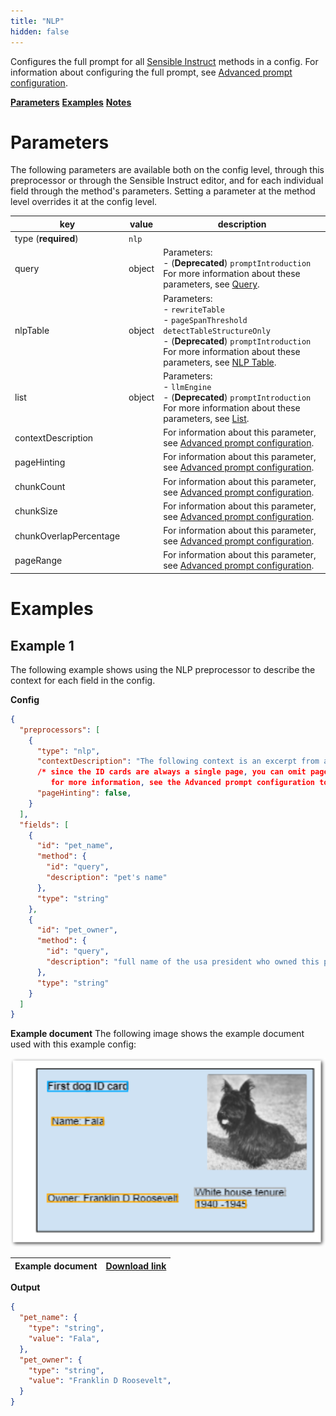```yaml
---
title: "NLP"
hidden: false
---
```


Configures the full prompt for all [Sensible Instruct](doc:instruct) methods in a config. For information about configuring the full prompt, see [Advanced prompt configuration](doc:prompt).

[**Parameters**](doc:nlp#parameters)
[**Examples**](doc:nlp#examples)
[**Notes**](doc:nlp#notes)

Parameters
====

The following parameters are available both on the config level, through this preprocessor or through the Sensible Instruct editor, and for each individual field through the method's parameters. Setting a parameter at the method level overrides it at the config level.

| key                    | value  | description                                                  |
| ---------------------- | ------ | ------------------------------------------------------------ |
| type (**required**)    | `nlp`  |                                                              |
| query                  | object | Parameters:<br/>- (**Deprecated**) `promptIntroduction`<br/>For more information about these parameters, see [Query](doc:query#parameters). |
| nlpTable               | object | Parameters:<br/>- `rewriteTable`<br/>- `pageSpanThreshold`<br/>`detectTableStructureOnly`<br/>- (**Deprecated**) `promptIntroduction`<br/>For more information about these parameters, see [NLP Table](doc:nlp-table#parameters). |
| list                   | object | Parameters:<br/>- `llmEngine`<br/>- (**Deprecated**) `promptIntroduction`<br/>For more information about these parameters, see [List](doc:list#parameters). |
| contextDescription     |        | For information about this parameter, see [Advanced prompt configuration](doc:prompt#parameters). |
| pageHinting            |        | For information about this parameter, see [Advanced prompt configuration](doc:prompt#parameters). |
| chunkCount             |        | For information about this parameter, see [Advanced prompt configuration](doc:prompt#parameters). |
| chunkSize              |        | For information about this parameter, see [Advanced prompt configuration](doc:prompt#parameters). |
| chunkOverlapPercentage |        | For information about this parameter, see [Advanced prompt configuration](doc:prompt#parameters). |
| pageRange              |        | For information about this parameter, see [Advanced prompt configuration](doc:prompt#parameters). |

Examples
====

Example 1
---

The following example shows using the NLP preprocessor to describe the context for each field in the config.  

**Config**

```json
{
  "preprocessors": [
    {
      "type": "nlp",
      "contextDescription": "The following context is an excerpt from an ID card for a presidential pet.",
      /* since the ID cards are always a single page, you can omit page information
         for more information, see the Advanced prompt configuration topic */
      "pageHinting": false,
    }
  ],
  "fields": [
    {
      "id": "pet_name",
      "method": {
        "id": "query",
        "description": "pet's name"
      },
      "type": "string"
    },
    {
      "id": "pet_owner",
      "method": {
        "id": "query",
        "description": "full name of the usa president who owned this pet"
      },
      "type": "string"
    }
  ]
}
```

**Example document**
The following image shows the example document used with this example config:

![Click to enlarge](https://raw.githubusercontent.com/sensible-hq/sensible-docs/main/readme-sync/assets/v0/images/final/nlp.png)

| Example document | [Download link](https://raw.githubusercontent.com/sensible-hq/sensible-docs/main/readme-sync/assets/v0/pdfs/nlp.pdf) |
| ----------- | ------------------------------------------------------------ |

**Output**

```json
{
  "pet_name": {
    "type": "string",
    "value": "Fala",
  },
  "pet_owner": {
    "type": "string",
    "value": "Franklin D Roosevelt",
  }
}
```



